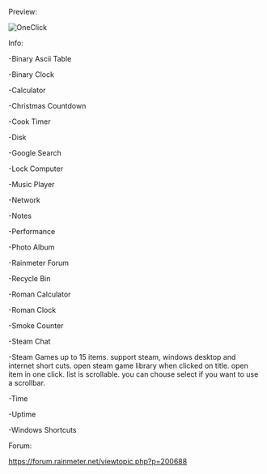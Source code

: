Preview:



![OneClick](https://user-images.githubusercontent.com/46109964/175830176-10e83fb4-ad10-42e7-9600-afc70a4bfc39.png)



Info:

-Binary Ascii Table

-Binary Clock

-Calculator

-Christmas Countdown

-Cook Timer

-Disk

-Google Search

-Lock Computer

-Music Player

-Network

-Notes

-Performance

-Photo Album

-Rainmeter Forum

-Recycle Bin

-Roman Calculator

-Roman Clock

-Smoke Counter

-Steam Chat

-Steam Games
up to 15 items. support steam, windows desktop and internet short cuts.
open steam game library when clicked on title.
open item in one click.
list is scrollable. you can chouse select if you want to use a scrollbar.

-Time

-Uptime

-Windows Shortcuts






Forum:

https://forum.rainmeter.net/viewtopic.php?p=200688
